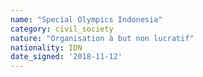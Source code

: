 ```yaml
---
name: "Special Olympics Indonesia"
category: civil_society
nature: "Organisation à but non lucratif"
nationality: IDN
date_signed: '2018-11-12'
---
```

    